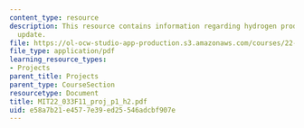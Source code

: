 ```yaml
---
content_type: resource
description: This resource contains information regarding hydrogen production progress
  update.
file: https://ol-ocw-studio-app-production.s3.amazonaws.com/courses/22-033-nuclear-systems-design-project-fall-2011/e58a7b21e4577e39ed25546adcbf907e_MIT22_033F11_proj_p1_h2.pdf
file_type: application/pdf
learning_resource_types:
- Projects
parent_title: Projects
parent_type: CourseSection
resourcetype: Document
title: MIT22_033F11_proj_p1_h2.pdf
uid: e58a7b21-e457-7e39-ed25-546adcbf907e
---
```

